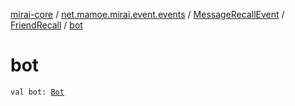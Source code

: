 [mirai-core](../../../index.md) / [net.mamoe.mirai.event.events](../../index.md) / [MessageRecallEvent](../index.md) / [FriendRecall](index.md) / [bot](./bot.md)

# bot

`val bot: `[`Bot`](../../../net.mamoe.mirai/-bot/index.md)